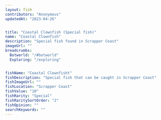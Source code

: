 ```yaml
---
layout: fish
contributors: "Anonymous"
updatedAt: "2023-04-26"


title: "Coastal Clownfish (Special fish)"
name: "Coastal Clownfish"
description: "Special fish found in Scrapper Coast"
imageUrl: ""
breadcrumbs:
  Botworld: "/#botworld"
  Exploring: "/exploring"


fishName: "Coastal Clownfisht"
fishDescription: "Special fish that can be caught in Scrapper Coast"
fishImageUrl: ""
fishLocation: "Scrapper Coast"
fishValue: "10"
fishRarity: "Special"
fishRaritySortOrder: "2"
fishOpinion: ""
searchKeywords: ""
---
```


